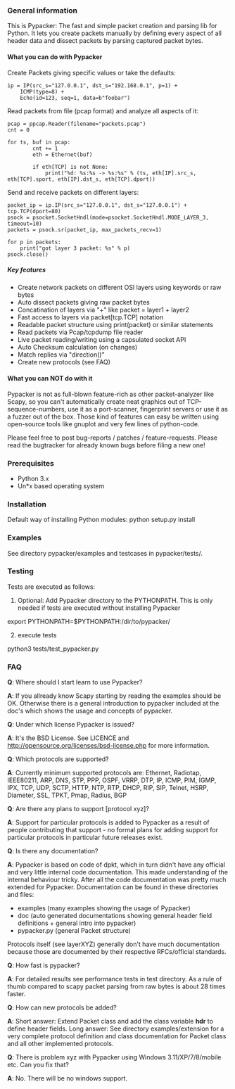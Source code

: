 ### General information
This is Pypacker: The fast and simple packet creation and parsing lib for Python.
It lets you create packets manually by defining every aspect of all header data
and dissect packets by parsing captured packet bytes.

#### What you can do with Pypacker
Create Packets giving specific values or take the defaults:

	ip = IP(src_s="127.0.0.1", dst_s="192.168.0.1", p=1) +
		ICMP(type=8) +
		Echo(id=123, seq=1, data=b"foobar")

Read packets from file (pcap format) and analyze all aspects of it:

	pcap = ppcap.Reader(filename="packets.pcap")
	cnt = 0

	for ts, buf in pcap:
			cnt += 1
			eth = Ethernet(buf)

			if eth[TCP] is not None:
				print("%d: %s:%s -> %s:%s" % (ts, eth[IP].src_s, eth[TCP].sport, eth[IP].dst_s, eth[TCP].dport))

Send and receive packets on different layers:

	packet_ip = ip.IP(src_s="127.0.0.1", dst_s="127.0.0.1") + tcp.TCP(dport=80)
	psock = psocket.SocketHndl(mode=psocket.SocketHndl.MODE_LAYER_3, timeout=10)
	packets = psock.sr(packet_ip, max_packets_recv=1)

	for p in packets:
		print("got layer 3 packet: %s" % p)
	psock.close()

##### Key features

- Create network packets on different OSI layers using keywords or raw bytes
- Auto dissect packets giving raw packet bytes
- Concatination of layers via "+" like packet = layer1 + layer2
- Fast access to layers via packet[tcp.TCP] notation
- Readable packet structure using print(packet) or similar statements
- Read packets via Pcap/tcpdump file reader
- Live packet reading/writing using a capsulated socket API
- Auto Checksum calculation (on changes)
- Match replies via "direction()"
- Create new protocols (see FAQ)

#### What you can NOT do with it
Pypacker is not as full-blown feature-rich as other packet-analyzer like Scapy, so you can't automatically create
neat graphics out of TCP-sequence-numbers, use it as a port-scanner, fingerprint servers or use it as a fuzzer
out of the box. Those kind of features can easy be written using open-source tools like gnuplot and
very few lines of python-code. 

Please feel free to post bug-reports / patches / feature-requests. Please read
the bugtracker for already known bugs before filing a new one!

### Prerequisites
- Python 3.x
- Un*x based operating system

### Installation
Default way of installing Python modules:
python setup.py install

### Examples
See directory pypacker/examples and testcases in pypacker/tests/.

### Testing
Tests are executed as follows:

1) Optional: Add Pypacker directory to the PYTHONPATH. This is only needed if tests are executed without installing Pypacker

export PYTHONPATH=$PYTHONPATH:/dir/to/pypacker/

2) execute tests

python3 tests/test_pypacker.py

### FAQ

**Q**:	Where should I start learn to use Pypacker?

**A**:	If you allready know Scapy starting by reading the examples should be OK. Otherwise there
	is a general introduction to pypacker included at the doc's which shows the usage and concepts
	of pypacker.

**Q**:	Under which license Pypacker is issued?

**A**:	It's the BSD License. See LICENCE and http://opensource.org/licenses/bsd-license.php
	for more information.

**Q**:	Which protocols are supported?

**A**:	Currently minimum supported protocols are:
	Ethernet, Radiotap, IEEE80211, ARP, DNS, STP, PPP, OSPF, VRRP, DTP, IP, ICMP, PIM, IGMP, IPX,
	TCP, UDP, SCTP, HTTP, NTP, RTP, DHCP, RIP, SIP, Telnet, HSRP, Diameter, SSL, TPKT, Pmap, Radius, BGP

**Q**:	Are there any plans to support [protocol xyz]?

**A**:	Support for particular protocols is added to Pypacker as a result of people contributing
	that support - no formal plans for adding support for particular protocols in particular
	future releases exist. 

**Q**:	Is there any documentation?

**A**:	Pypacker is based on code of dpkt, which in turn didn't have any official and very little
	internal code documentation. This made understanding of the internal behaviour tricky.
	After all the code documentation was pretty much extended for Pypacker. Documentation can
	be found in these directories and files:
- examples (many examples showing the usage of Pypacker)
- doc (auto generated documentations showing general header field definitions + general intro into pypacker)
- pypacker.py (general Packet structure)

Protocols itself (see layerXYZ) generally don't have much documentation because those are documented
by their respective RFCs/official standards.

**Q**:	How fast is pypacker?

**A**:	For detailed results see performance tests in test directory. As a rule of thumb compared
	to scapy packet parsing from raw bytes is about 28 times faster.

**Q**:	How can new protocols be added?

**A**:	Short answer: Extend Packet class and add the class variable __hdr__ to define header fields.
	Long answer: See directory examples/extension for a very complete protocol definition and
	class documentation for Packet class and all other implemented protocols.

**Q**:	There is problem xyz with Pypacker using Windows 3.11/XP/7/8/mobile etc. Can you fix that?

**A**:	No. There will be no windows support.
